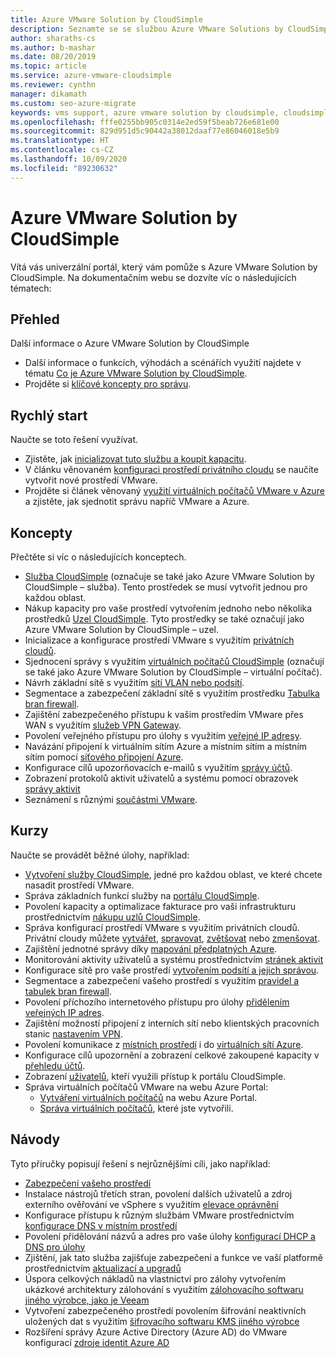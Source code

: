 ```yaml
---
title: Azure VMware Solution by CloudSimple
description: Seznamte se se službou Azure VMware Solutions by CloudSimple, včetně přehledu, rychlých zprovoznění, kurzů a praktických průvodců.
author: sharaths-cs
ms.author: b-mashar
ms.date: 08/20/2019
ms.topic: article
ms.service: azure-vmware-cloudsimple
ms.reviewer: cynthn
manager: dikamath
ms.custom: seo-azure-migrate
keywords: vms support, azure vmware solution by cloudsimple, cloudsimple azure, vms tools, vmware documentation
ms.openlocfilehash: fffe0255bb905c0314e2ed59f5beab726e681e00
ms.sourcegitcommit: 829d951d5c90442a38012daaf77e86046018e5b9
ms.translationtype: HT
ms.contentlocale: cs-CZ
ms.lasthandoff: 10/09/2020
ms.locfileid: "89230632"
---
```

# <a name="azure-vmware-solution-by-cloudsimple"></a>Azure VMware Solution by CloudSimple

Vítá vás univerzální portál, který vám pomůže s Azure VMware Solution by CloudSimple.
Na dokumentačním webu se dozvíte víc o následujících tématech:

## <a name="overview"></a>Přehled

Další informace o Azure VMware Solution by CloudSimple

* Další informace o funkcích, výhodách a scénářích využití najdete v tématu [Co je Azure VMware Solution by CloudSimple](cloudsimple-vmware-solutions-overview.md).
* Projděte si [klíčové koncepty pro správu](key-concepts.md).

## <a name="quickstart"></a>Rychlý start

Naučte se toto řešení využívat.

* Zjistěte, jak [inicializovat tuto službu a koupit kapacitu](quickstart-create-cloudsimple-service.md).
* V článku věnovaném [konfiguraci prostředí privátního cloudu](quickstart-create-private-cloud.md) se naučíte vytvořit nové prostředí VMware.
* Projděte si článek věnovaný [využití virtuálních počítačů VMware v Azure](quickstart-create-vmware-virtual-machine.md) a zjistěte, jak sjednotit správu napříč VMware a Azure.

## <a name="concepts"></a>Koncepty

Přečtěte si víc o následujících konceptech.

* [Služba CloudSimple](cloudsimple-service.md) (označuje se také jako Azure VMware Solution by CloudSimple – služba). Tento prostředek se musí vytvořit jednou pro každou oblast.
* Nákup kapacity pro vaše prostředí vytvořením jednoho nebo několika prostředků [Uzel CloudSimple](cloudsimple-node.md). Tyto prostředky se také označují jako Azure VMware Solution by CloudSimple – uzel.
* Inicializace a konfigurace prostředí VMware s využitím [privátních cloudů](cloudsimple-private-cloud.md).
* Sjednocení správy s využitím [virtuálních počítačů CloudSimple](cloudsimple-virtual-machines.md) (označují se také jako Azure VMware Solution by CloudSimple – virtuální počítač).
* Návrh základní sítě s využitím [sítí VLAN nebo podsítí](cloudsimple-vlans-subnets.md).
* Segmentace a zabezpečení základní sítě s využitím prostředku [Tabulka bran firewall](cloudsimple-firewall-tables.md).
* Zajištění zabezpečeného přístupu k vašim prostředím VMware přes WAN s využitím [služeb VPN Gateway](cloudsimple-vpn-gateways.md).
* Povolení veřejného přístupu pro úlohy s využitím [veřejné IP adresy](cloudsimple-public-ip-address.md).
* Navázání připojení k virtuálním sítím Azure a místním sítím a místním sítím pomocí [síťového připojení Azure](cloudsimple-azure-network-connection.md).
* Konfigurace cílů upozorňovacích e-mailů s využitím [správy účtů](cloudsimple-account.md).
* Zobrazení protokolů aktivit uživatelů a systému pomocí obrazovek [správy aktivit](cloudsimple-activity.md)
* Seznámení s různými [součástmi VMware](vmware-components.md).

## <a name="tutorials"></a>Kurzy

Naučte se provádět běžné úlohy, například:

* [Vytvoření služby CloudSimple](create-cloudsimple-service.md), jedné pro každou oblast, ve které chcete nasadit prostředí VMware.
* Správa základních funkcí služby na [portálu CloudSimple](access-cloudsimple-portal.md).
* Povolení kapacity a optimalizace fakturace pro vaši infrastrukturu prostřednictvím [nákupu uzlů CloudSimple](create-nodes.md).
* Správa konfigurací prostředí VMware s využitím privátních cloudů. Privátní cloudy můžete [vytvářet](create-private-cloud.md), [spravovat](manage-private-cloud.md), [zvětšovat](expand-private-cloud.md) nebo [zmenšovat](shrink-private-cloud.md).
* Zajištění jednotné správy díky [mapování předplatných Azure](azure-subscription-mapping.md).
* Monitorování aktivity uživatelů a systému prostřednictvím [stránek aktivit](monitor-activity.md)
* Konfigurace sítě pro vaše prostředí [vytvořením podsítí a jejich správou](create-vlan-subnet.md).
* Segmentace a zabezpečení vašeho prostředí s využitím [pravidel a tabulek bran firewall](firewall.md).
* Povolení příchozího internetového přístupu pro úlohy [přidělením veřejných IP adres](public-ips.md).
* Zajištění možností připojení z interních sítí nebo klientských pracovních stanic [nastavením VPN](vpn-gateway.md).
* Povolení komunikace z [místních prostředí](on-premises-connection.md) i do [virtuálních sítí Azure](virtual-network-connection.md).
* Konfigurace cílů upozornění a zobrazení celkové zakoupené kapacity v [přehledu účtů](account.md).
* Zobrazení [uživatelů](users.md), kteří využili přístup k portálu CloudSimple.
* Správa virtuálních počítačů VMware na webu Azure Portal:
    * [Vytváření virtuálních počítačů](azure-create-vm.md) na webu Azure Portal.
    * [Správa virtuálních počítačů](azure-manage-vm.md), které jste vytvořili.

## <a name="how-to-guides"></a>Návody

Tyto příručky popisují řešení s nejrůznějšími cíli, jako například:

* [Zabezpečení vašeho prostředí](private-cloud-secure.md)
* Instalace nástrojů třetích stran, povolení dalších uživatelů a zdroj externího ověřování ve vSphere s využitím [elevace oprávnění](escalate-privileges.md)
* Konfigurace přístupu k různým službám VMware prostřednictvím [konfigurace DNS v místním prostředí](on-premises-dns-setup.md)
* Povolení přidělování názvů a adres pro vaše úlohy [konfigurací DHCP a DNS pro úlohy](dns-dhcp-setup.md)
* Zjištění, jak tato služba zajišťuje zabezpečení a funkce ve vaší platformě prostřednictvím [aktualizací a upgradů](vmware-components.md#updates-and-upgrades)
* Úspora celkových nákladů na vlastnictví pro zálohy vytvořením ukázkové architektury zálohování s využitím [zálohovacího softwaru jiného výrobce, jako je Veeam](backup-workloads-veeam.md)
* Vytvoření zabezpečeného prostředí povolením šifrování neaktivních uložených dat s využitím [šifrovacího softwaru KMS jiného výrobce](vsan-encryption.md)
* Rozšíření správy Azure Active Directory (Azure AD) do VMware konfigurací [zdroje identit Azure AD](azure-ad.md)

